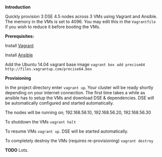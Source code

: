 **Introduction**

Quickly provision 3 DSE 4.5 nodes across 3 VMs using Vagrant and Ansible. The memory in the VMs is set to 4096. You may edit this in the ```Vagrantfile``` if you wish to reduce it before booting the VMs.

**Prerequisites:**

Install [Vagrant](https://www.vagrantup.com/downloads)

Install [Ansible](http://docs.ansible.com/intro_installation.html)

Add the Ubuntu 14.04 vagrant base image ```vagrant box add precise64 http://files.vagrantup.com/precise64.box```

**Provisioning**

In the project directory enter ```vagrant up```. Your cluster will be ready shortly depending on your internet connection. The first time takes a while as ansible has to setup the VMs and download DSE & dependencies. DSE will be automatically configured and started automatically.

The nodes will be running on; 192.168.56.10, 192.168.56.20, 192.168.56.30

To shutdown the VMs ```vagrant halt```

To resume VMs ```vagrant up```. DSE will be started automatically.

To completely destroy the VMs (requires re-provisioning) ```vagrant destroy```

**TODO** Lots.
